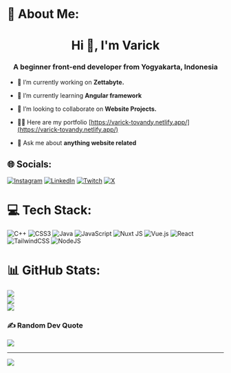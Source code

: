 # 💫 About Me:
<h1 align="center">Hi 👋, I'm Varick</h1>
<h3 align="center">A beginner front-end developer from Yogyakarta, Indonesia</h3>

- 🔭 I’m currently working on **Zettabyte.**

- 🌱 I’m currently learning **Angular framework**

- 👯 I’m looking to collaborate on **Website Projects.**

- 👨‍💻 Here are my portfolio [https://varick-tovandy.netlify.app/](https://varick-tovandy.netlify.app/)

- 💬 Ask me about **anything website related**


## 🌐 Socials:
[![Instagram](https://img.shields.io/badge/Instagram-%23E4405F.svg?logo=Instagram&logoColor=white)](https://instagram.com/@varicktovandy) [![LinkedIn](https://img.shields.io/badge/LinkedIn-%230077B5.svg?logo=linkedin&logoColor=white)](https://linkedin.com/in/VarickTovandy) [![Twitch](https://img.shields.io/badge/Twitch-%239146FF.svg?logo=Twitch&logoColor=white)](https://twitch.tv/YoukaiXD) [![X](https://img.shields.io/badge/X-black.svg?logo=X&logoColor=white)](https://x.com/@varick_tovandy) 

# 💻 Tech Stack:
![C++](https://img.shields.io/badge/c++-%2300599C.svg?style=for-the-badge&logo=c%2B%2B&logoColor=white) ![CSS3](https://img.shields.io/badge/css3-%231572B6.svg?style=for-the-badge&logo=css3&logoColor=white) ![Java](https://img.shields.io/badge/java-%23ED8B00.svg?style=for-the-badge&logo=openjdk&logoColor=white) ![JavaScript](https://img.shields.io/badge/javascript-%23323330.svg?style=for-the-badge&logo=javascript&logoColor=%23F7DF1E) ![Nuxt JS](https://img.shields.io/badge/Nuxt-002E3B?style=for-the-badge&logo=nuxt.js&logoColor=#00DC82) ![Vue.js](https://img.shields.io/badge/vue.js-%2335495e.svg?style=for-the-badge&logo=vuedotjs&logoColor=%234FC08D) ![React](https://img.shields.io/badge/react-%2320232a.svg?style=for-the-badge&logo=react&logoColor=%2361DAFB) ![TailwindCSS](https://img.shields.io/badge/tailwindcss-%2338B2AC.svg?style=for-the-badge&logo=tailwind-css&logoColor=white) ![NodeJS](https://img.shields.io/badge/node.js-6DA55F?style=for-the-badge&logo=node.js&logoColor=white)
# 📊 GitHub Stats:
![](https://github-readme-stats.vercel.app/api?username=VarickTovandy&theme=tokyonight&hide_border=false&include_all_commits=true&count_private=true)<br/>
![](https://github-readme-streak-stats.herokuapp.com/?user=VarickTovandy&theme=tokyonight&hide_border=false)<br/>
![](https://github-readme-stats.vercel.app/api/top-langs/?username=VarickTovandy&theme=tokyonight&hide_border=false&include_all_commits=true&count_private=true&layout=compact)

### ✍️ Random Dev Quote
![](https://quotes-github-readme.vercel.app/api?type=horizontal&theme=tokyonight)

---
[![](https://visitcount.itsvg.in/api?id=VarickTovandy&icon=1&color=1)](https://visitcount.itsvg.in)

<!-- Proudly created with GPRM ( https://gprm.itsvg.in ) -->
